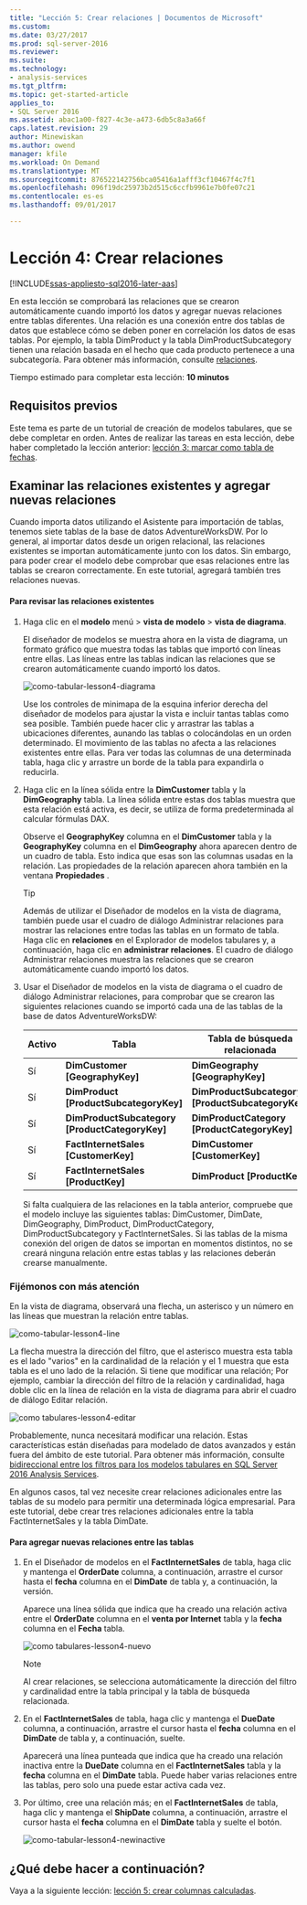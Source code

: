 ```yaml
---
title: "Lección 5: Crear relaciones | Documentos de Microsoft"
ms.custom: 
ms.date: 03/27/2017
ms.prod: sql-server-2016
ms.reviewer: 
ms.suite: 
ms.technology:
- analysis-services
ms.tgt_pltfrm: 
ms.topic: get-started-article
applies_to:
- SQL Server 2016
ms.assetid: abac1a00-f827-4c3e-a473-6db5c8a3a66f
caps.latest.revision: 29
author: Minewiskan
ms.author: owend
manager: kfile
ms.workload: On Demand
ms.translationtype: MT
ms.sourcegitcommit: 876522142756bca05416a1afff3cf10467f4c7f1
ms.openlocfilehash: 096f19dc25973b2d515c6ccfb9961e7b0fe07c21
ms.contentlocale: es-es
ms.lasthandoff: 09/01/2017

---
```

# <a name="lesson-4-create-relationships"></a>Lección 4: Crear relaciones
[!INCLUDE[ssas-appliesto-sql2016-later-aas](../includes/ssas-appliesto-sql2016-later-aas.md)]

En esta lección se comprobará las relaciones que se crearon automáticamente cuando importó los datos y agregar nuevas relaciones entre tablas diferentes. Una relación es una conexión entre dos tablas de datos que establece cómo se deben poner en correlación los datos de esas tablas. Por ejemplo, la tabla DimProduct y la tabla DimProductSubcategory tienen una relación basada en el hecho que cada producto pertenece a una subcategoría. Para obtener más información, consulte [relaciones](../analysis-services/tabular-models/relationships-ssas-tabular.md).
  
Tiempo estimado para completar esta lección: **10 minutos**  
  
## <a name="prerequisites"></a>Requisitos previos  
Este tema es parte de un tutorial de creación de modelos tabulares, que se debe completar en orden. Antes de realizar las tareas en esta lección, debe haber completado la lección anterior: [lección 3: marcar como tabla de fechas](../analysis-services/lesson-3-mark-as-date-table.md). 
  
## <a name="review-existing-relationships-and-add-new-relationships"></a>Examinar las relaciones existentes y agregar nuevas relaciones  
Cuando importa datos utilizando el Asistente para importación de tablas, tenemos siete tablas de la base de datos AdventureWorksDW. Por lo general, al importar datos desde un origen relacional, las relaciones existentes se importan automáticamente junto con los datos. Sin embargo, para poder crear el modelo debe comprobar que esas relaciones entre las tablas se crearon correctamente. En este tutorial, agregará también tres relaciones nuevas.  
  
#### <a name="to-review-existing-relationships"></a>Para revisar las relaciones existentes  
  
1.  Haga clic en el **modelo** menú > **vista de modelo** > **vista de diagrama**.  

    El diseñador de modelos se muestra ahora en la vista de diagrama, un formato gráfico que muestra todas las tablas que importó con líneas entre ellas. Las líneas entre las tablas indican las relaciones que se crearon automáticamente cuando importó los datos.
    
    ![como-tabular-lesson4-diagrama](../analysis-services/media/as-tabular-lesson4-diagram.png)
  
    Use los controles de minimapa de la esquina inferior derecha del diseñador de modelos para ajustar la vista e incluir tantas tablas como sea posible. También puede hacer clic y arrastrar las tablas a ubicaciones diferentes, aunando las tablas o colocándolas en un orden determinado. El movimiento de las tablas no afecta a las relaciones existentes entre ellas. Para ver todas las columnas de una determinada tabla, haga clic y arrastre un borde de la tabla para expandirla o reducirla.  
  
2.  Haga clic en la línea sólida entre la **DimCustomer** tabla y la **DimGeography** tabla. La línea sólida entre estas dos tablas muestra que esta relación está activa, es decir, se utiliza de forma predeterminada al calcular fórmulas DAX.  
  
    Observe el **GeographyKey** columna en el **DimCustomer** tabla y la **GeographyKey** columna en el **DimGeography** ahora aparecen dentro de un cuadro de tabla. Esto indica que esas son las columnas usadas en la relación. Las propiedades de la relación aparecen ahora también en la ventana **Propiedades** .  
  
    > [!TIP]  
    > Además de utilizar el Diseñador de modelos en la vista de diagrama, también puede usar el cuadro de diálogo Administrar relaciones para mostrar las relaciones entre todas las tablas en un formato de tabla. Haga clic en **relaciones** en el Explorador de modelos tabulares y, a continuación, haga clic en **administrar relaciones**. El cuadro de diálogo Administrar relaciones muestra las relaciones que se crearon automáticamente cuando importó los datos.  
  
3.  Usar el Diseñador de modelos en la vista de diagrama o el cuadro de diálogo Administrar relaciones, para comprobar que se crearon las siguientes relaciones cuando se importó cada una de las tablas de la base de datos AdventureWorksDW:  
  
    |Activo|Tabla|Tabla de búsqueda relacionada|  
    |----------|---------|------------------------|  
    |Sí|**DimCustomer [GeographyKey]**|**DimGeography [GeographyKey]**|  
    |Sí|**DimProduct [ProductSubcategoryKey]**|**DimProductSubcategory [ProductSubcategoryKey]**|  
    |Sí|**DimProductSubcategory [ProductCategoryKey]**|**DimProductCategory [ProductCategoryKey]**|  
    |Sí|**FactInternetSales [CustomerKey]**|**DimCustomer [CustomerKey]**|  
    |Sí|**FactInternetSales [ProductKey]**|**DimProduct [ProductKey]**|  
  
    Si falta cualquiera de las relaciones en la tabla anterior, compruebe que el modelo incluye las siguientes tablas: DimCustomer, DimDate, DimGeography, DimProduct, DimProductCategory, DimProductSubcategory y FactInternetSales. Si las tablas de la misma conexión del origen de datos se importan en momentos distintos, no se creará ninguna relación entre estas tablas y las relaciones deberán crearse manualmente.  

### <a name="take-a-closer-look"></a>Fijémonos con más atención
En la vista de diagrama, observará una flecha, un asterisco y un número en las líneas que muestran la relación entre tablas.

![como-tabular-lesson4-line](../analysis-services/media/as-tabular-lesson4-line.png)

La flecha muestra la dirección del filtro, que el asterisco muestra esta tabla es el lado "varios" en la cardinalidad de la relación y el 1 muestra que esta tabla es el uno lado de la relación. Si tiene que modificar una relación; Por ejemplo, cambiar la dirección del filtro de la relación y cardinalidad, haga doble clic en la línea de relación en la vista de diagrama para abrir el cuadro de diálogo Editar relación.

![como tabulares-lesson4-editar](../analysis-services/media/as-tabular-lesson4-edit.png)

Probablemente, nunca necesitará modificar una relación. Estas características están diseñadas para modelado de datos avanzados y están fuera del ámbito de este tutorial. Para obtener más información, consulte [bidireccional entre los filtros para los modelos tabulares en SQL Server 2016 Analysis Services](../analysis-services/tabular-models/bi-directional-cross-filters-tabular-models-analysis-services.md).

En algunos casos, tal vez necesite crear relaciones adicionales entre las tablas de su modelo para permitir una determinada lógica empresarial. Para este tutorial, debe crear tres relaciones adicionales entre la tabla FactInternetSales y la tabla DimDate.  
  
#### <a name="to-add-new-relationships-between-tables"></a>Para agregar nuevas relaciones entre las tablas  
  
1.  En el Diseñador de modelos en el **FactInternetSales** de tabla, haga clic y mantenga el **OrderDate** columna, a continuación, arrastre el cursor hasta el **fecha** columna en el  **DimDate** de tabla y, a continuación, la versión.  

    Aparece una línea sólida que indica que ha creado una relación activa entre el **OrderDate** columna en el **venta por Internet** tabla y la **fecha** columna en el **Fecha** tabla. 
  
      ![como tabulares-lesson4-nuevo](../analysis-services/media/as-tabular-lesson4-new.png) 
  
    > [!NOTE]  
    > Al crear relaciones, se selecciona automáticamente la dirección del filtro y cardinalidad entre la tabla principal y la tabla de búsqueda relacionada.  
  
2.  En el **FactInternetSales** de tabla, haga clic y mantenga el **DueDate** columna, a continuación, arrastre el cursor hasta el **fecha** columna en el **DimDate** de tabla y, a continuación, suelte.  
  
    Aparecerá una línea punteada que indica que ha creado una relación inactiva entre la **DueDate** columna en el **FactInternetSales** tabla y la **fecha** columna en el  **DimDate** tabla. Puede haber varias relaciones entre las tablas, pero solo una puede estar activa cada vez.  
  
3.  Por último, cree una relación más; en el **FactInternetSales** de tabla, haga clic y mantenga el **ShipDate** columna, a continuación, arrastre el cursor hasta el **fecha** columna en el **DimDate** tabla y suelte el botón.  
    
     ![como-tabular-lesson4-newinactive](../analysis-services/media/as-tabular-lesson4-newinactive.png)
  
## <a name="whats-next"></a>¿Qué debe hacer a continuación?
Vaya a la siguiente lección: [lección 5: crear columnas calculadas](../analysis-services/lesson-5-create-calculated-columns.md).
  
  
  


